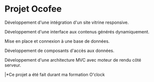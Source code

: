 # Projet Ocofee

Développement d'une intégration d'un site vitrine responsive.

Développement d'une interface aux contenus générés dynamiquement.

Mise en place et connexion à une base de données.

Développement de composants d'accès aux données.

Développement d'une architecture MVC avec moteur de rendu côté serveur.

|*Ce projet a été fait durant ma formation O'clock
